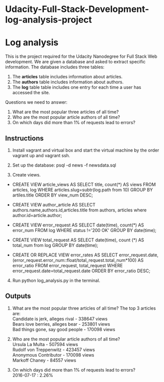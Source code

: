 # Udacity-Full-Stack-Development-log-analysis-project
# Log analysis

This is the project required for the Udacity Nanodegree for Full Stack Web development. We are given a database and asked to extract specific information. The database includes three tables:

1. The **articles** table includes information about articles.
2. The **authors** table includes information about authors.
3. The **log** table table includes one entry for each time a user has accessed the site.

Questions we need to answer:
1. What are the most popular three articles of all time?
2. Who are the most popular article authors of all time?
3. On which days did more than 1% of requests lead to errors? 

## Instructions
1. Install vagrant and virtual box and start the virtual machine by the order vagrant up and vagrant ssh.

2. Set up the database: psql -d news -f newsdata.sql

3. Create views.
  * CREATE VIEW article_views AS SELECT title, count(\*) AS views FROM articles, log WHERE articles.slug=subtr(log.path from 10) GROUP BY artiles.title ORDER BY view_num DESC;
 
 * CREATE VIEW author_article AS SELECT authors.name,authors.id,articles.title from authors, articles where author.id=article.author;
 
 * CREATE VIEW error_request AS SELECT  date(time), count(\*) AS error_num FROM log WHERE status !='200 OK' GROUP BY date(time); 
 
 * CREATE VIEW total_request AS SELECT date(time), count (\*) AS total_num from log GROUP BY date(time);
 
 * CREATE OR REPLACE VIEW error_rates AS SELECT error_request.date, (error_request.error_num::float/total_request.total_num\*100) AS error_ratio FROM error_request, total_request WHERE error_request.date=total_request.date ORDER BY error_ratio DESC;
 
 4. Run python log_analysis.py in the terminal.
 
 ## Outputs
1. What are the most popular three articles of all time?
The top 3 articles are:
<br> Candidate is jerk, alleges rival - 338647 views
<br>Bears love berries, alleges bear - 253801 views
<br>Bad things gone, say good people - 170098 views

2. Who are the most popular article authors of all time?
<br>Ursula La Multa - 507594 views
<br>Rudolf von Treppenwitz - 423457 views
<br>Anonymous Contributor - 170098 views
<br>Markoff Chaney - 84557 views

3. On which days did more than 1% of requests lead to errors? 
<br>2016-07-17 : 2.26%

